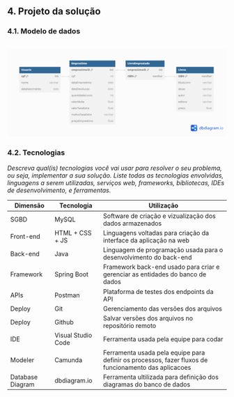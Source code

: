 ## 4. Projeto da solução

### 4.1. Modelo de dados


![Exemplo de um modelo relacional](images/modeloRelacional.png "Exemplo de Modelo Relacional.")
---

### 4.2. Tecnologias

_Descreva qual(is) tecnologias você vai usar para resolver o seu problema, ou seja, implementar a sua solução. Liste todas as tecnologias envolvidas, linguagens a serem utilizadas, serviços web, frameworks, bibliotecas, IDEs de desenvolvimento, e ferramentas._

| **Dimensão**   | **Tecnologia**  | **Utilização** |
| ---            | ---             | ---            |
| SGBD           | MySQL           |  Software de criação e vizualização dos dados armazenados  |
| Front-end      | HTML + CSS + JS |  Linguagens voltadas para criação da interface da aplicação na web  |
| Back-end       | Java  |  Linguagem de programação usada para o desenvolvimento do back-end  |
| Framework      | Spring Boot  |  Framework back-end usado para criar e gerenciar as entidades do banco de dados  |
| APIs           | Postman  |  Plataforma de testes dos endpoints da API  |
| Deploy         | Git  |  Gerenciamento das versões dos arquivos  |
| Deploy         | Github    |  Salvar versões dos arquivos no repositório remoto  |
| IDE            | Visual Studio Code |  Ferramenta usada pela equipe para codar  |
| Modeler        | Camunda |  Ferramenta usada pela equipe para definir os processos, fazer fluxos de funcionamento das aplicacoes  |
| Database Diagram | dbdiagram.io | Ferramenta ultilizada para definição dos diagramas do banco de dados  |

